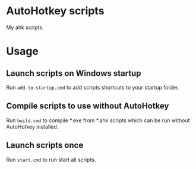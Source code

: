 # AutoHotkey scripts

My ahk scripts.

# Usage

## Launch scripts on Windows startup

Run `add-to-startup.cmd` to add scripts shortcuts to your startup folder.

## Compile scripts to use without AutoHotkey

Run `build.cmd` to compile *.exe from *.ahk scripts which can be run without
AutoHotkey installed.

## Launch scripts once

Run `start.cmd` to run start all scripts.
